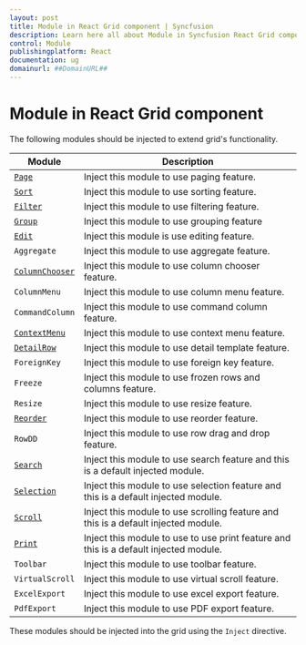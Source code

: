 ```yaml
---
layout: post
title: Module in React Grid component | Syncfusion
description: Learn here all about Module in Syncfusion React Grid component of Syncfusion Essential JS 2 and more.
control: Module 
publishingplatform: React
documentation: ug
domainurl: ##DomainURL##
---
```


# Module in React Grid component

The following modules should be injected to extend grid's functionality.

| Module | Description |
|------|-------------|
| [`Page`](https://ej2.syncfusion.com/angular/documentation/api/grid/page/)| Inject this module to use paging feature.|
| [`Sort`](https://ej2.syncfusion.com/angular/documentation/api/grid/sort/)| Inject this module to use sorting feature.|
| [`Filter`](https://ej2.syncfusion.com/angular/documentation/api/grid/filter/)| Inject this module to use filtering feature.|
| [`Group`](https://ej2.syncfusion.com/angular/documentation/api/grid/group/)| Inject this module to use grouping feature|
| [`Edit`](https://ej2.syncfusion.com/angular/documentation/api/grid/edit/)| Inject this module is use editing feature.|
| `Aggregate`| Inject this module to use aggregate feature.|
| [`ColumnChooser`](https://ej2.syncfusion.com/angular/documentation/api/grid/columnChooser/)| Inject this module to use column chooser feature.|
| `ColumnMenu`| Inject this module to use column menu feature.|
| `CommandColumn`| Inject this module to use command column feature.|
| [`ContextMenu`](https://ej2.syncfusion.com/angular/documentation/api/grid/contextMenu/)| Inject this module to use context menu feature.|
| [`DetailRow`](https://ej2.syncfusion.com/angular/documentation/api/grid/detailRow/)| Inject this module to use detail template feature.|
| `ForeignKey`| Inject this module to use foreign key feature.|
| `Freeze`| Inject this module to use frozen rows and columns feature.|
| `Resize`| Inject this module to use resize feature.|
| [`Reorder`](https://ej2.syncfusion.com/angular/documentation/api/grid/reorder/)| Inject this module to use reorder feature.|
| `RowDD`| Inject this module to use row drag and drop feature.|
| [`Search`](https://ej2.syncfusion.com/angular/documentation/api/grid/search/)| Inject this module to use search feature and this is a default injected module.|
| [`Selection`](https://ej2.syncfusion.com/angular/documentation/api/grid/selection/)| Inject this module to use selection feature and this is a default injected module.|
| [`Scroll`](https://ej2.syncfusion.com/angular/documentation/api/grid/scroll/)| Inject this module to use scrolling feature and this is a default injected module.|
| [`Print`](https://ej2.syncfusion.com/angular/documentation/api/grid/print/)| Inject this module to use to use print feature and this is a default injected module.|
| `Toolbar`| Inject this module to use toolbar feature.|
| `VirtualScroll`| Inject this module to use virtual scroll feature.|
| `ExcelExport`| Inject this module to use excel export feature.|
| `PdfExport`| Inject this module to use PDF export feature.|

These modules should be injected into the grid using the `Inject` directive.
